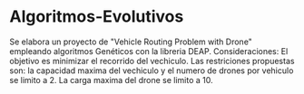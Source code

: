 # Algoritmos-Evolutivos
Se elabora un proyecto de "Vehicle Routing Problem with Drone" empleando algoritmos Genéticos con la libreria DEAP. Consideraciones:  El objetivo es minimizar el recorrido del vechiculo. Las restriciones propuestas son: la capacidad maxima del vechiculo y el numero de drones por vehiculo se limito a 2. La carga maxima del drone se limito a 10.
